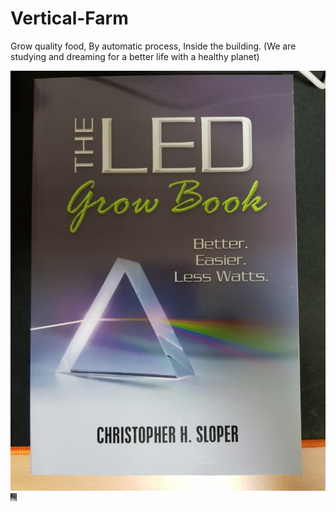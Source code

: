 # Vertical-Farm
Grow quality food, By automatic process, Inside the building. (We are studying and dreaming for a better life with a healthy planet)

![book1](./Books/led%20grow%20book.png)
<img src="./Books/led%20grow%20book.png" alt="Drawing" style="width: 10px;"/>
